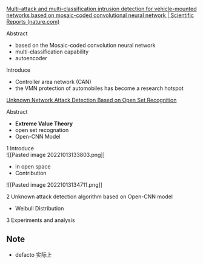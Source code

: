 [Multi-attack and multi-classification intrusion detection for vehicle-mounted networks based on mosaic-coded convolutional neural network | Scientific Reports (nature.com)](https://www.nature.com/articles/s41598-022-10200-4)

Abstract

- based on the Mosaic-coded convolution neural network
- multi-classification capability
- autoencoder

Introduce

- Controller area network (CAN)
- the VMN protection of automobiles has become a research hotspot

[Unknown Network Attack Detection Based on Open Set Recognition](https://sci-hub.se/10.1016/j.procs.2020.06.104)

Abstract

- **Extreme Value Theory**
- open set recognation
- Open-CNN Model

1 Introduce  
![[Pasted image 20221013133803.png]]

- in open space
- Contribution

![[Pasted image 20221013134711.png]]

2 Unknown attack detection algorithm based on Open-CNN model

- Weibull Distribution

3 Experiments and analysis

## Note

- defacto 实际上
